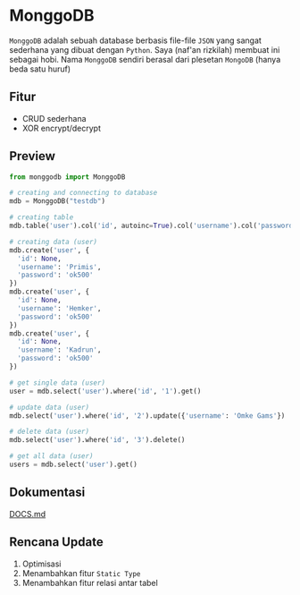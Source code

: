 # MonggoDB
`MonggoDB` adalah sebuah database berbasis file-file `JSON` yang sangat sederhana yang dibuat dengan `Python`. Saya (naf'an rizkilah) membuat ini sebagai hobi. Nama `MonggoDB` sendiri berasal dari plesetan `MongoDB` (hanya beda satu huruf) 
## Fitur
- CRUD sederhana
- XOR encrypt/decrypt
## Preview
```python
from monggodb import MonggoDB

# creating and connecting to database
mdb = MonggoDB("testdb")

# creating table
mdb.table('user').col('id', autoinc=True).col('username').col('password').mk_table()

# creating data (user)
mdb.create('user', {
  'id': None,
  'username': 'Primis',
  'password': 'ok500'
})
mdb.create('user', {
  'id': None,
  'username': 'Hemker',
  'password': 'ok500'
})
mdb.create('user', {
  'id': None,
  'username': 'Kadrun',
  'password': 'ok500'
})

# get single data (user)
user = mdb.select('user').where('id', '1').get()

# update data (user)
mdb.select('user').where('id', '2').update({'username': 'Omke Gams'})

# delete data (user)
mdb.select('user').where('id', '3').delete()

# get all data (user)
users = mdb.select('user').get()
```
## Dokumentasi

[DOCS.md](./DOCS.md)

## Rencana Update
1. Optimisasi
2. Menambahkan fitur `Static Type`
3. Menambahkan fitur relasi antar tabel
